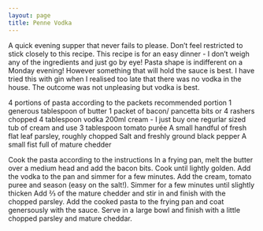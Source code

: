 ```yaml
---
layout: page
title: Penne Vodka
---
```


A quick evening supper that never fails to please. Don’t feel restricted to stick closely to this recipe. This recipe is for an easy dinner - I don’t weigh any of the ingredients and just go by eye! Pasta shape is indifferent on a Monday evening!  However something that will hold the sauce is best. I have tried this with gin when I realised too late that there was no vodka in the house. The outcome was not unpleasing but vodka is best.

4 portions of pasta according to the packets recommended portion
1 generous tablespoon of butter
1 packet of bacon/ pancetta bits or 4 rashers chopped
4 tablespoon vodka
200ml  cream - I just buy one regurlar sized tub of cream and use
3 tablespoon tomato purée
A small handful of fresh flat leaf parsley, roughly chopped
Salt and freshly ground black pepper
A small fist full of mature chedder

Cook the pasta according to the instructions
In a frying pan, melt the butter over a medium head and add the bacon bits. Cook until lightly golden.
Add the vodka to the pan and simmer for a few minutes.
Add the cream, tomato puree and season (easy on the salt!). Simmer for a few minutes until slightly thicken
Add ⅔ of the mature chedder and stir in and finish with the chopped parsley.
Add the cooked pasta to the frying pan and coat genersously with the sauce.
Serve in a large bowl and finish with a little chopped parsley and mature cheddar.
